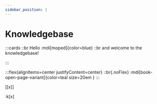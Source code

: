 ```yaml
---
sidebar_position: 1
---
```


# Knowledgebase 

:::cards
::br
Hello :mdi[moped]{color=blue}
::br
and welcome to the knowledgebase!

:::

:::flex{alignItems=center justifyContent=center}
::br{.noFlex}
:mdi[book-open-page-variant]{color=teal size=20em }
:::

[[x]]

:k[x]
